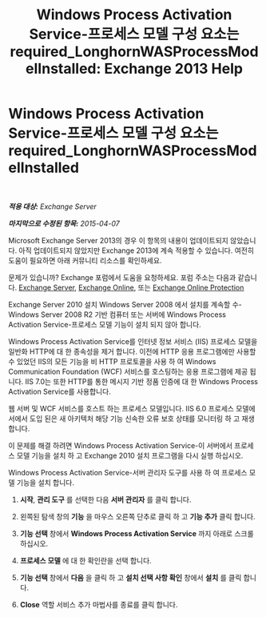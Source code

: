 ﻿---
title: 'Windows Process Activation Service-프로세스 모델 구성 요소는 required_LonghornWASProcessModelInstalled: Exchange 2013 Help'
TOCTitle: Windows Process Activation Service-프로세스 모델 구성 요소는 required_LonghornWASProcessModelInstalled
ms:assetid: 8cc13dbb-4921-4c07-8602-d26613d7730a
ms:mtpsurl: https://technet.microsoft.com/ko-kr/library/ms.exch.setupreadiness.longhornwasprocessmodelinstalled(v=EXCHG.150)
ms:contentKeyID: 50483614
ms.date: 05/22/2018
mtps_version: v=EXCHG.150
ms.translationtype: MT
---

# Windows Process Activation Service-프로세스 모델 구성 요소는 required\_LonghornWASProcessModelInstalled

 

_**적용 대상:** Exchange Server_

_**마지막으로 수정된 항목:** 2015-04-07_

Microsoft Exchange Server 2013의 경우 이 항목의 내용이 업데이트되지 않았습니다. 아직 업데이트되지 않았지만 Exchange 2013에 계속 적용할 수 있습니다. 여전히 도움이 필요하면 아래 커뮤니티 리소스를 확인하세요.

문제가 있습니까? Exchange 포럼에서 도움을 요청하세요. 포럼 주소는 다음과 같습니다. [Exchange Server](https://go.microsoft.com/fwlink/p/?linkid=60612), [Exchange Online](https://go.microsoft.com/fwlink/p/?linkid=267542), 또는 [Exchange Online Protection](https://go.microsoft.com/fwlink/p/?linkid=285351)

Exchange Server 2010 설치 Windows Server 2008 에서 설치를 계속할 수- Windows Server 2008 R2 기반 컴퓨터 또는 서버에 Windows Process Activation Service-프로세스 모델 기능이 설치 되지 않아 합니다.

Windows Process Activation Service를 인터넷 정보 서비스 (IIS) 프로세스 모델을 일반화 HTTP에 대 한 종속성을 제거 합니다. 이전에 HTTP 응용 프로그램에만 사용할 수 있었던 IIS의 모든 기능을 비 HTTP 프로토콜을 사용 하 여 Windows Communication Foundation (WCF) 서비스를 호스팅하는 응용 프로그램에 제공 됩니다. IIS 7.0는 또한 HTTP를 통한 메시지 기반 정품 인증에 대 한 Windows Process Activation Service를 사용합니다.

웹 서버 및 WCF 서비스를 호스트 하는 프로세스 모델입니다. IIS 6.0 프로세스 모델에서에서 도입 된은 새 아키텍처 해당 기능 신속한 오류 보호 상태를 모니터링 하 고 재생 합니다.

이 문제를 해결 하려면 Windows Process Activation Service-이 서버에서 프로세스 모델 기능을 설치 하 고 Exchange 2010 설치 프로그램을 다시 실행 하십시오.

Windows Process Activation Service-서버 관리자 도구를 사용 하 여 프로세스 모델 기능을 설치 합니다.

1.  **시작**, **관리 도구** 를 선택한 다음 **서버 관리자** 를 클릭 합니다.

2.  왼쪽된 탐색 창의 **기능** 을 마우스 오른쪽 단추로 클릭 하 고 **기능 추가** 클릭 합니다.

3.  **기능 선택** 창에서 **Windows Process Activation Service** 까지 아래로 스크롤하십시오.

4.  **프로세스 모델** 에 대 한 확인란을 선택 합니다.

5.  **기능 선택** 창에서 **다음** 을 클릭 하 고 **설치 선택 사항 확인** 창에서 **설치** 를 클릭 합니다.

6.  **Close** 역할 서비스 추가 마법사를 종료를 클릭 합니다.

